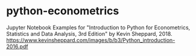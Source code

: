 # python-econometrics
Jupyter Notebook Examples for "Introduction to Python for Econometrics, Statistics and Data Analysis, 3rd Edition" by Kevin Sheppard, 2018. https://www.kevinsheppard.com/images/b/b3/Python_introduction-2016.pdf
